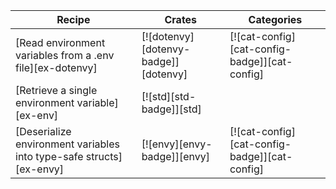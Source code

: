 | Recipe | Crates | Categories |
|--------|--------|------------|
| [Read environment variables from a .env file][ex-dotenvy] | [![dotenvy][dotenvy-badge]][dotenvy] | [![cat-config][cat-config-badge]][cat-config]  |
| [Retrieve a single environment variable][ex-env] | [![std][std-badge]][std] | |
| [Deserialize environment variables into type-safe structs][ex-envy] | [![envy][envy-badge]][envy] | [![cat-config][cat-config-badge]][cat-config] |
